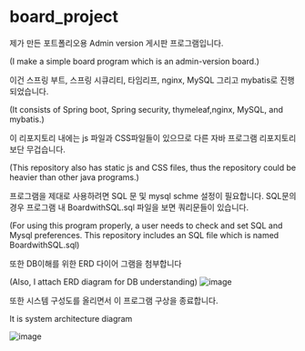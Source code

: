 # board_project

제가 만든 포트폴리오용 Admin version 게시판 프로그램입니다.

(I make a simple board program which is an admin-version board.)

이건 스프링 부트, 스프링 시큐리티, 타임리프, nginx, MySQL 그리고 mybatis로 진행 되었습니다.

(It consists of Spring boot, Spring security, thymeleaf,nginx, MySQL, and mybatis.)


이 리포지토리 내에는 js 파일과 CSS파일들이 있으므로 다른 자바 프로그램 리포지토리 보단 무겁습니다.

(This repository also has static js and CSS files, thus the repository could be heavier than other java programs.)

프로그램을 제대로 사용하려면 SQL 문 및 mysql schme 설정이 필요합니다. SQL문의 경우 프로그램 내 BoardwithSQL.sql 파일을 보면 쿼리문들이 있습니다.

(For using this program properly, a user needs to check and set SQL and Mysql preferences. This repository includes an SQL file which is named BoardwithSQL.sql)


또한 DB이해를 위한 ERD 다이어 그램을 첨부합니다

(Also, I attach ERD diagram for DB understanding)
![image](https://github.com/joungjaehyun/board_project/assets/46257969/40aaa8be-dc93-48b5-8703-c33244d99a95)

또한 시스템 구성도를 올리면서 이 프로그램 구상을 종료합니다.

It is system architecture diagram

![image](https://github.com/joungjaehyun/board_project/assets/46257969/1af292fa-fecd-4955-a51f-5417efa58950)

